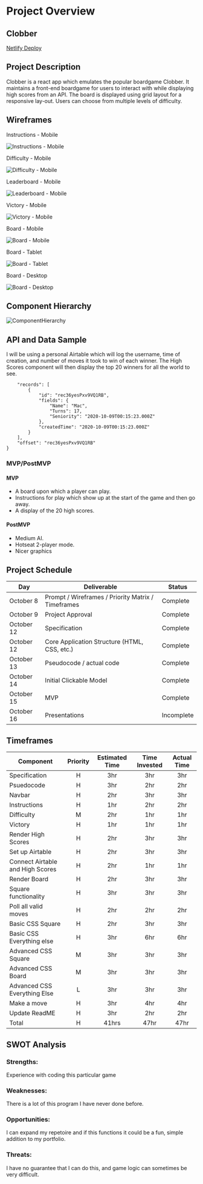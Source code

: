 # Project Overview

## Clobber

[Netlify Deploy](https://clobber.netlify.app/)

## Project Description

Clobber is a react app which emulates the popular boardgame Clobber. It maintains a front-end boardgame for users to interact with while displaying high scores from an API. The board is displayed using grid layout for a responsive lay-out. Users can choose from multiple levels of difficulty.

## Wireframes

Instructions - Mobile

![Instructions - Mobile](https://user-images.githubusercontent.com/45667956/95589304-8e6b0700-0a12-11eb-8661-5a6eb27a46e9.png)

Difficulty - Mobile

![Difficulty - Mobile](https://user-images.githubusercontent.com/45667956/95589461-c40ff000-0a12-11eb-80ec-fa8e1567ff4d.png)

Leaderboard - Mobile

![Leaderboard - Mobile](https://user-images.githubusercontent.com/45667956/95589623-fc173300-0a12-11eb-810b-0e84afe44c49.png)

Victory - Mobile

![Victory - Mobile](https://user-images.githubusercontent.com/45667956/95589724-22d56980-0a13-11eb-863c-84a9e4729f1a.png)

Board - Mobile

![Board - Mobile](https://user-images.githubusercontent.com/45667956/95589935-6b8d2280-0a13-11eb-9b97-5806c4a80752.png)

Board - Tablet

![Board - Tablet](https://user-images.githubusercontent.com/45667956/95589992-82337980-0a13-11eb-8e25-7039963d1f05.png)

Board - Desktop

![Board - Desktop](https://user-images.githubusercontent.com/45667956/95590193-be66da00-0a13-11eb-84e0-fcddd3afb165.png)

## Component Hierarchy

![ComponentHierarchy](https://i.imgur.com/e6kJLAF.png)

## API and Data Sample

I will be using a personal Airtable which will log the username, time of creation, and number of moves it took to win of each winner. The High Scores component will then display the top 20 winners for all the world to see.

```{
    "records": [
        {
            "id": "rec36yesPxv9VQ1RB",
            "fields": {
                "Name": "Mac",
                "Turns": 17,
                "Seniority": "2020-10-09T00:15:23.000Z"
            },
            "createdTime": "2020-10-09T00:15:23.000Z"
        }
    ],
    "offset": "rec36yesPxv9VQ1RB"
}
```

### MVP/PostMVP

#### MVP 

- A board upon which a player can play. 
- Instructions for play which show up at the start of the game and then go away.
- A display of the 20 high scores.

#### PostMVP  

- Medium AI.
- Hotseat 2-player mode.
- Nicer graphics

## Project Schedule

|  Day | Deliverable | Status
|---|---| ---|
|October 8| Prompt / Wireframes / Priority Matrix / Timeframes | Complete
|October 9| Project Approval | Complete
|October 12| Specification | Complete
|October 12| Core Application Structure (HTML, CSS, etc.) | Complete
|October 13| Pseudocode / actual code | Complete
|October 14| Initial Clickable Model  | Complete
|October 15| MVP | Complete
|October 16| Presentations | Incomplete

## Timeframes

| Component | Priority | Estimated Time | Time Invested | Actual Time |
| --- | :---: |  :---: | :---: | :---: |
| Specification | H |  3hr | 3hr | 3hr |
| Psuedocode | H |  3hr | 2hr | 2hr |
| Navbar | H |  2hr | 3hr | 3hr |
| Instructions | H |  1hr | 2hr | 2hr |
| Difficulty | M |  2hr | 1hr | 1hr |
| Victory | H |  1hr | 1hr | 1hr |
| Render High Scores | H |  2hr | 3hr | 3hr |
| Set up Airtable | H |  2hr | 3hr | 3hr |
| Connect Airtable and High Scores | H |  2hr | 1hr | 1hr |
| Render Board | H |  2hr | 3hr | 3hr |
| Square functionality | H |  3hr | 3hr | 3hr |
| Poll all valid moves | H |  2hr | 2hr | 2hr |
| Basic CSS Square | H |  2hr | 3hr | 3hr |
| Basic CSS Everything else | H |  3hr | 6hr | 6hr |
| Advanced CSS Square | M |  3hr | 3hr | 3hr |
| Advanced CSS Board | M |  3hr | 3hr | 3hr |
| Advanced CSS Everything Else | L |  3hr | 3hr | 3hr |
| Make a move | H |  3hr | 4hr | 4hr |
| Update ReadME | H | 3hr | 2hr | 2hr |
| Total | H | 41hrs| 47hr | 47hr |

## SWOT Analysis

### Strengths:

Experience with coding this particular game

### Weaknesses:

There is a lot of this program I have never done before.

### Opportunities:

I can expand my repetoire and if this functions it could be a fun, simple addition to my portfolio.

### Threats:

I have no guarantee that I can do this, and game logic can sometimes be very difficult.
